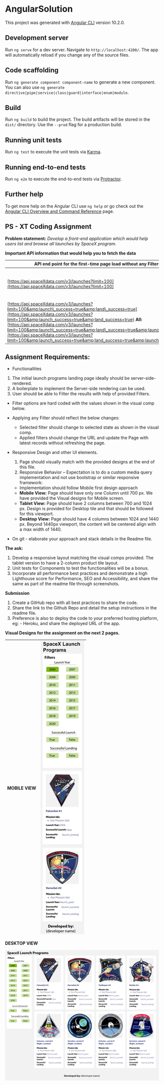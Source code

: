 # AngularSolution

This project was generated with [Angular CLI](https://github.com/angular/angular-cli) version 10.2.0.

## Development server

Run `ng serve` for a dev server. Navigate to `http://localhost:4200/`. The app will automatically reload if you change any of the source files.

## Code scaffolding

Run `ng generate component component-name` to generate a new component. You can also use `ng generate directive|pipe|service|class|guard|interface|enum|module`.

## Build

Run `ng build` to build the project. The build artifacts will be stored in the `dist/` directory. Use the `--prod` flag for a production build.

## Running unit tests

Run `ng test` to execute the unit tests via [Karma](https://karma-runner.github.io).

## Running end-to-end tests

Run `ng e2e` to execute the end-to-end tests via [Protractor](http://www.protractortest.org/).

## Further help

To get more help on the Angular CLI use `ng help` or go check out the [Angular CLI Overview and Command Reference](https://angular.io/cli) page.

## **PS - XT Coding Assignment**

**Problem statement:** _Develop a front-end application which would help users list and browse all launches by SpaceX program._

**Important API information that would help you to fetch the data**

| API end point for the first-time page load without any Filters: | API end point with Filters applied: |
| --- | --- |
| [https://api.spaceXdata.com/v3/launches?limit=100](https://api.spaceXdata.com/v3/launches?limit=100) | **Launch Success Filter:** [https://api.spaceXdata.com/v3/launches?limit=100&amp;launch\_success=true](https://api.spaceXdata.com/v3/launches?limit=100&amp;launch_success=true) **Launch &amp; Land Filter:**
[https://api.spaceXdata.com/v3/launches?limit=100&amp;launch\_success=true&amp;land\_success=true](https://api.spaceXdata.com/v3/launches?limit=100&amp;launch_success=true&amp;land_success=true) **All:** [https://api.spaceXdata.com/v3/launches?limit=100&amp;launch\_success=true&amp;land\_success=true&amp;launch\_year=2014](https://api.spaceXdata.com/v3/launches?limit=100&amp;launch_success=true&amp;land_success=true&amp;launch_year=2014) |

## **Assignment Requirements:**

- Functionalities

1. The initial launch programs landing page ideally should be server-side-rendered.
2. A boilerplate to implement the Server-side rendering can be used.
3. User should be able to Filter the results with help of provided Filters.

- Filter options are hard coded with the values shown in the visual comp below.
- Applying any Filter should reflect the below changes:
  - Selected filter should change to selected state as shown in the visual comp.
  - Applied filters should change the URL and update the Page with latest records without refreshing the page.

- Responsive Design and other UI elements.
  1. Page should visually match with the provided designs at the end of this file.
  2. Responsive Behavior – Expectation is to do a custom media query implementation and not use bootstrap or similar responsive framework:
    - Implementation should follow Mobile first design approach
    - **Mobile View:** Page should have only one Column until 700 px. We have provided the Visual designs for Mobile screen.
    - **Tablet View:** Page should have 2 columns between 700 and 1024 px. Design is provided for Desktop tile and that should be followed for this viewport.
    - **Desktop View:** Page should have 4 columns between 1024 and 1440 px. Beyond 1440px viewport, the content will be centered align with a max width of 1440.
- On git - elaborate your approach and stack details in the Readme file.

**The ask:**

1. Develop a responsive layout matching the visual comps provided. The tablet version to have a 2-column product tile layout.
2. Unit tests for Components to test the functionalities will be a bonus.
3. Incorporate all performance best practices and demonstrate a high Lighthouse score for Performance, SEO and Accessibility, and share the same as part of the readme file through screenshots.

**Submission**

1. Create a GitHub repo with all best practices to share the code.
2. Share the link to the Github Repo and detail the setup instructions in the readme file.
3. Preference is also to deploy the code to your preferred hosting platform, eg: - Heroku, and share the deployed URL of the app.

**Visual Designs for the assignment on the next 2 pages.**

| **MOBILE VIEW** | ![](mobile-view.jpg) |
| --- | --- |

**DESKTOP VIEW**

![](desktop-view.jpg)
